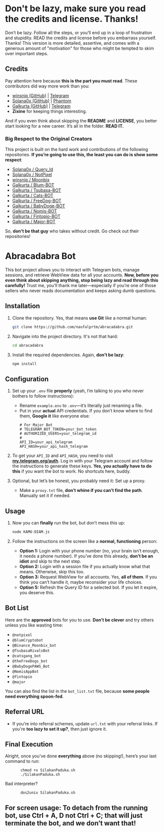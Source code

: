 # Don't be lazy, make sure you read the credits and license. Thanks!
Don’t be lazy. Follow all the steps, or you’ll end up in a loop of frustration and stupidity. READ the credits and license before you embarrass yourself. Thanks!
This version is more detailed, assertive, and comes with a generous amount of "motivation" for those who might be tempted to skim over important steps.

## Credits

Pay attention here because **this is the part you must read**. These contributors did way more work than you:
- [winsnip (GitHub)](https://github.com/winsnip) | [Telegram](https://t.me/winsnip)
- [Solana0x (GitHub)](https://github.com/Solana0x) | [Phantom](https://discord.com/users/979641024215416842)
- [Galkurta (GitHub)](https://github.com/Galkurta) | [Telegram](https://t.me/galkurtarchive)
- **Zixine** for keeping things interesting.

And if you even think about skipping the **README** and **LICENSE**, you better start looking for a new career. It’s all in the folder. **READ IT.**

### Big Respect to the Original Creators

This project is built on the hard work and contributions of the following repositories. **If you’re going to use this, the least you can do is show some respect**:
- [Solana0x / Query_Id](https://github.com/Solana0x/Query_Id.git)
- [Solana0x / NotPixel](https://github.com/Solana0x/NotPixel)
- [winsnip / Moonbix](https://github.com/winsnip/moonbix.git)
- [Galkurta / Blum-BOT](https://github.com/Galkurta/Blum-BOT.git)
- [Galkurta / Tsubasa-BOT](https://github.com/Galkurta/Tsubasa-BOT.git)
- [Galkurta / Cats-BOT](https://github.com/Galkurta/Cats-BOT.git)
- [Galkurta / FreeDog-BOT](https://github.com/Galkurta/FreeDog-BOT.git)
- [Galkurta / BabyDoge-BOT](https://github.com/Galkurta/BabyDoge-BOT.git)
- [Galkurta / Nomis-BOT](https://github.com/Galkurta/Nomis-BOT.git)
- [Galkurta / Fintopio-BOT](https://github.com/Galkurta/Fintopio-BOT.git)
- [Galkurta / Major-BOT](https://github.com/Galkurta/Major-BOT)

So, **don't be that guy** who takes without credit. Go check out their repositories!

# Abracadabra Bot

This bot project allows you to interact with Telegram bots, manage sessions, and retrieve WebView data for all your accounts. **Now, before you even think about skipping anything, stop being lazy and read through this carefully!** Trust me, you’ll thank me later—especially if you’re one of those sellers who never reads documentation and keeps asking dumb questions.

## Installation

1. Clone the repository. Yes, that means **use Git** like a normal human:
    ```bash
    git clone https://github.com/naufalprtm/abracadabra.git
    ```
2. Navigate into the project directory. It's not that hard:
    ```bash
    cd abracadabra
    ```
3. Install the required dependencies. Again, **don’t be lazy**:
    ```bash
    npm install
    ```

## Configuration

1. Set up your `.env` file **properly** (yeah, I’m talking to you who never bothers to follow instructions):
    - Rename `example.env` to `.env`—it’s literally just renaming a file.
    - Put in your **actual** API credentials. If you don’t know where to find them, **Google it** like everyone else:
      ```env
      # For Major Bot
      # TELEGRAM_BOT_TOKEN=your_bot_token
      # AUTHORIZED_USERS=your_telegram_id
      # 
      API_ID=your_api_telegram
      API_HASH=your_api_hash_telegram
      ```

2. To get your `API_ID` and `API_HASH`, you need to visit [**my.telegram.org/auth**](https://my.telegram.org/auth). Log in with your Telegram account and follow the instructions to generate these keys. **Yes, you actually have to do this** if you want the bot to work. No shortcuts here, buddy.

3. Optional, but let’s be honest, you probably need it: Set up a proxy. 
   - Make a `proxy.txt` file, **don’t whine if you can’t find the path**. Manually set it if needed.

## Usage

1. Now you can **finally** run the bot, but don’t mess this up:
    ```bash
    node KAMU-DIAM.js
    ```

2. Follow the instructions on the screen like a **normal, functioning** person:
    - **Option 1:** Login with your phone number (no, your brain isn’t enough, it needs a phone number). If you’ve done this already, **don’t be an idiot** and skip to the next step.
    - **Option 2:** Login with a session file if you actually know what that means. Otherwise, skip this too.
    - **Option 3:** Request WebView for all accounts. Yes, **all of them**. If you think you can’t handle it, maybe reconsider your life choices.
    - **Option 5:** Refresh the Query ID for a selected bot. If you let it expire, you deserve this.

## Bot List

Here are the **approved** bots for you to use. **Don’t be clever** and try others unless you like wasting time:
- `@notpixel`
- `@blumCryptobot`
- `@Binance_Moonbix_bot`
- `@TsubasaRivalsBot`
- `@catsgang_bot`
- `@theFreeDogs_bot`
- `@BabyDogePAWS_Bot`
- `@NomisAppBot`
- `@fintopio`
- `@major`

You can also find the list in the `bot_list.txt` file, because **some people need everything spoon-fed**.

## Referral URL

- If you’re into referral schemes, update `url.txt` with your referral links. If you're **too lazy to set it up?**, then just ignore it. 

## Final Execution

Alright, once you’ve done **everything** above (no skipping!), here’s your last command to run:
```
       chmod +x SilakanPaduka.sh
       ./SilakanPaduka.sh
```
Bad interpreter?
```
       dos2unix SilakanPaduka.sh
```
## For screen usage: To detach from the running bot, use Ctrl + A, D not Ctrl + C; that will just terminate the bot, and we don’t want that!


